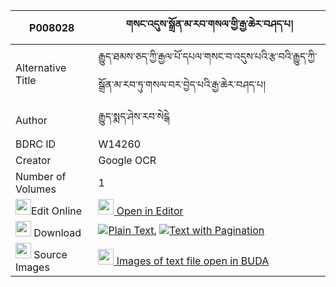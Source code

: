 |P008028|གསང་འདུས་སྒྲོན་མ་རབ་གསལ་གྱི་རྒྱ་ཆེར་བཤད་པ། 
| --- | --- 
|Alternative Title |རྒྱུད་ཐམས་ཅད་ཀྱི་རྒྱལ་པོ་དཔལ་གསང་བ་འདུས་པའི་རྩ་བའི་རྒྱུད་ཀྱི་སྒྲོན་མ་རབ་ཏུ་གསལ་བར་བྱེད་པའི་རྒྱ་ཆེར་བཤད་པ།
|Author| རྒྱུད་སྨད་ཤེས་རབ་སེངྒེ
|BDRC ID | W14260
|Creator | Google OCR
|Number of Volumes| 1
|<img width="25" src="https://img.icons8.com/color/25/000000/edit-property.png">Edit Online| [<img width="25" src="https://avatars.githubusercontent.com/u/45091458?s=200&v=4"> Open in Editor](http://editor.openpecha.org/P008028)
|<img width="25" src="https://img.icons8.com/fluent/48/000000/download-2.png"/>  Download | [![](https://img.icons8.com/color/20/000000/txt.png)Plain Text](https://github.com/Openpecha/P008028/releases/download/v1/sangdu_dronma_rabsal_gyi_gya_c_plain_P008028.zip), [![](https://img.icons8.com/color/20/000000/txt.png)Text with Pagination](https://github.com/Openpecha/P008028/releases/download/v1/sangdu_dronma_rabsal_gyi_gya_c_pages_P008028.zip)
|<img width="25" src="https://img.icons8.com/plasticine/100/000000/pictures-folder.png"/>  Source Images | [<img width="25" src="https://library.bdrc.io/icons/BUDA-small.svg"> Images of text file open in BUDA](https://library.bdrc.io/show/bdr:W14260)